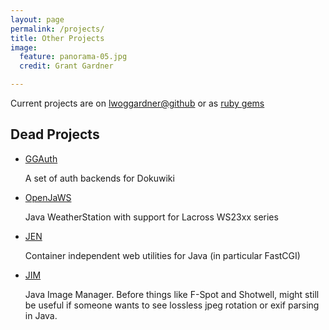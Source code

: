 ```yaml
---
layout: page
permalink: /projects/
title: Other Projects
image:
  feature: panorama-05.jpg
  credit: Grant Gardner

---
```


Current projects are on [lwoggardner@github](https://github.com/lwoggardner) or as  [ruby gems](https://rubygems.org/profiles/lwoggardner)

## Dead Projects

* [GGAuth](http:/https://www.dokuwiki.org/auth:ggauth)

   A set of auth backends for Dokuwiki

* [OpenJaWS](http://openjaws.googlecode.com/)

    Java WeatherStation with support for Lacross WS23xx series

* [JEN](http://jen.sourceforge.net/)

    Container independent web utilities for Java (in particular FastCGI)

* [JIM](http://jim.sourceforge.net/)

    Java Image Manager. Before things like F-Spot and Shotwell, might still be useful
    if someone wants to see lossless jpeg rotation or exif parsing in Java.
     
